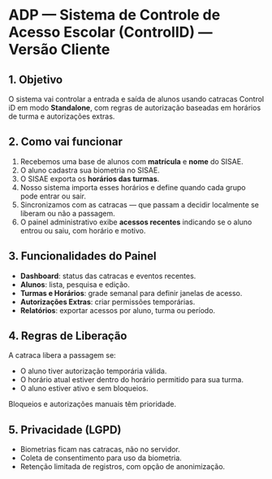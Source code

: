 # ADP — Sistema de Controle de Acesso Escolar (ControlID) — Versão Cliente

## 1. Objetivo

O sistema vai controlar a entrada e saída de alunos usando catracas Control iD em modo **Standalone**, com regras de autorização baseadas em horários de turma e autorizações extras.

## 2. Como vai funcionar

1. Recebemos uma base de alunos com **matrícula** e **nome** do SISAE.
2. O aluno cadastra sua biometria no SISAE.
3. O SISAE exporta os **horários das turmas**.
4. Nosso sistema importa esses horários e define quando cada grupo pode entrar ou sair.
5. Sincronizamos com as catracas — que passam a decidir localmente se liberam ou não a passagem.
6. O painel administrativo exibe **acessos recentes** indicando se o aluno entrou ou saiu, com horário e motivo.

## 3. Funcionalidades do Painel

* **Dashboard**: status das catracas e eventos recentes.
* **Alunos**: lista, pesquisa e edição.
* **Turmas e Horários**: grade semanal para definir janelas de acesso.
* **Autorizações Extras**: criar permissões temporárias.
* **Relatórios**: exportar acessos por aluno, turma ou período.

## 4. Regras de Liberação

A catraca libera a passagem se:

* O aluno tiver autorização temporária válida.
* O horário atual estiver dentro do horário permitido para sua turma.
* O aluno estiver ativo e sem bloqueios.

Bloqueios e autorizações manuais têm prioridade.

## 5. Privacidade (LGPD)

* Biometrias ficam nas catracas, não no servidor.
* Coleta de consentimento para uso da biometria.
* Retenção limitada de registros, com opção de anonimização.

